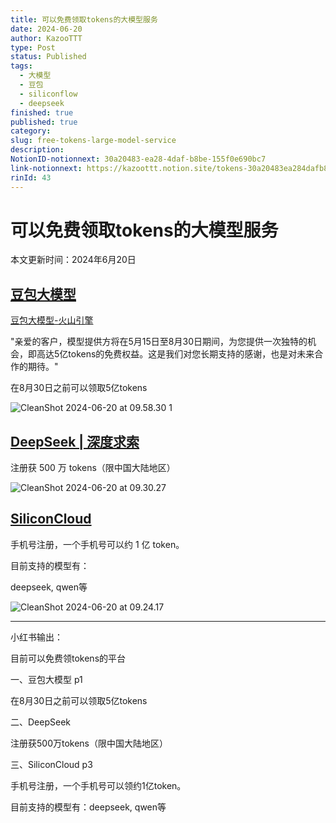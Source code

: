 ```yaml
---
title: 可以免费领取tokens的大模型服务
date: 2024-06-20
author: KazooTTT
type: Post
status: Published
tags:
  - 大模型
  - 豆包
  - siliconflow
  - deepseek
finished: true
published: true
category:
slug: free-tokens-large-model-service
description:
NotionID-notionnext: 30a20483-ea28-4daf-b8be-155f0e690bc7
link-notionnext: https://kazoottt.notion.site/tokens-30a20483ea284dafb8be155f0e690bc7
rinId: 43
---
```


# 可以免费领取tokens的大模型服务

本文更新时间：2024年6月20日

## [豆包大模型](https://www.volcengine.com/)

[豆包大模型-火山引擎](https://www.volcengine.com/product/doubao)

"亲爱的客户，模型提供方将在5月15日至8月30日期间，为您提供一次独特的机会，即高达5亿tokens的免费权益。这是我们对您长期支持的感谢，也是对未来合作的期待。"

在8月30日之前可以领取5亿tokens

![CleanShot 2024-06-20 at 09.58.30 1](https://pictures.kazoottt.top/2024/06/20240620-b6a661ebf938593cab5426b2f50aebe6.png)

## [DeepSeek | 深度求索](https://www.deepseek.com/)

注册获 500 万 tokens（限中国大陆地区）

![CleanShot 2024-06-20 at 09.30.27](https://pictures.kazoottt.top/2024/06/20240620-7edd0407a5c68489aec406c561140a6d.png)

## [SiliconCloud](https://siliconflow.cn/zh-cn/siliconcloud)

手机号注册，一个手机号可以约 1 亿 token。

目前支持的模型有：

deepseek, qwen等

![CleanShot 2024-06-20 at 09.24.17](https://pictures.kazoottt.top/2024/06/20240620-3f55351a8f7211270a2b35a2468a7be4.png)

---

小红书输出：

目前可以免费领tokens的平台

一、豆包大模型 p1

在8月30日之前可以领取5亿tokens

二、DeepSeek

注册获500万tokens（限中国大陆地区）

三、SiliconCloud p3

手机号注册，一个手机号可以领约1亿token。

目前支持的模型有：deepseek, qwen等
